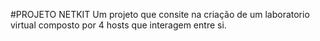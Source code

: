 #PROJETO NETKIT
Um projeto que consite na criação de um laboratorio virtual composto por 4 hosts que interagem 
entre si.
